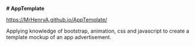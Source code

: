 **# AppTemplate**

https://MrHenryA.github.io/AppTemplate/

Applying knowledge of bootstrap, animation, css and javascript to create a template mockup of an app advertisement.
 
